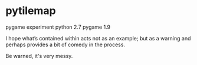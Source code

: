 # pytilemap
pygame experiment
python 2.7
pygame 1.9

I hope what’s contained within acts not as an example; but as a warning and perhaps provides a bit of comedy in the process.

Be warned, it's very messy.
